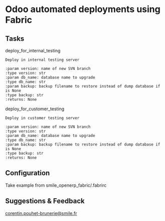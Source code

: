 Odoo automated deployments using Fabric
========================================
  
Tasks
-----

deploy_for_internal_testing

    Deploy in internal testing server

    :param version: name of new SVN branch
    :type version: str
    :param db_name: database name to upgrade
    :type db_name: str
    :param backup: backup filename to restore instead of dump database if is None
    :type backup: str
    :returns: None

deploy_for_customer_testing

    Deploy in customer testing server

    :param version: name of new SVN branch
    :type version: str
    :param db_name: database name to upgrade
    :type db_name: str
    :param backup: backup filename to restore instead of dump database if is None
    :type backup: str
    :returns: None

Configuration
-------------

Take example from smile_openerp_fabric/.fabrirc

Suggestions & Feedback
----------------------
corentin.pouhet-brunerie@smile.fr
